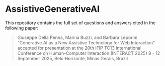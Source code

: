 # AssistiveGenerativeAI

This repository contains the full set of questions and answers cited in the following paper:

> Giuseppe Della Penna,  Marina Buzzi, and Barbara Leporini
> "Generative AI as a New Assistive Technology for Web Interaction"
> accepted for presentation at the 20th IFIP TC13 International Conference on Human-Computer Interaction (INTERACT 2025)
> 8 - 12 September 2025, Belo Horizonte, Minas Gerais, Brazil
